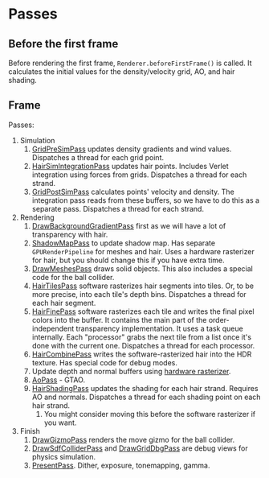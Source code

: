 # Passes


## Before the first frame

Before rendering the first frame, `Renderer.beforeFirstFrame()` is called. It calculates the initial values for the density/velocity grid, AO, and hair shading.


## Frame

Passes:

1. Simulation
   1. [GridPreSimPass](simulation/gridPreSimPass.ts) updates density gradients and wind values. Dispatches a thread for each grid point.
   2. [HairSimIntegrationPass](simulation/hairSimIntegrationPass.ts) updates hair points. Includes Verlet integration using forces from grids. Dispatches a thread for each strand.
   3. [GridPostSimPass](simulation/gridPostSimPass.ts) calculates points' velocity and density. The integration pass reads from these buffers, so we have to do this as a separate pass. Dispatches a thread for each strand.
2. Rendering
   1. [DrawBackgroundGradientPass](drawBackgroundGradient) first as we will have a lot of transparency with hair.
   2. [ShadowMapPass](shadowMapPass) to update shadow map. Has separate `GPURenderPipeline` for meshes and hair. Uses a hardware rasterizer for hair, but you should change this if you have extra time.
   3. [DrawMeshesPass](drawMeshes) draws solid objects. This also includes a special code for the ball collider.
   4. [HairTilesPass](swHair/hairTilesPass.ts) software rasterizes hair segments into tiles. Or, to be more precise, into each tile's depth bins. Dispatches a thread for each hair segment.
   5. [HairFinePass](swHair/hairFinePass.ts) software rasterizes each tile and writes the final pixel colors into the buffer. It contains the main part of the order-independent transparency implementation. It uses a task queue internally. Each "processor" grabs the next tile from a list once it's done with the current one. Dispatches a thread for each processor.
   6. [HairCombinePass](hairCombine) writes the software-rasterized hair into the HDR texture. Has special code for debug modes.
   7. Update depth and normal buffers using [hardware rasterizer](hwHair).
   8. [AoPass](aoPass) - GTAO.
   9. [HairShadingPass](hairShadingPass) updates the shading for each hair strand. Requires AO and normals. Dispatches a thread for each shading point on each hair strand.
      1. You might consider moving this before the software rasterizer if you want.
3. Finish
   1. [DrawGizmoPass](drawGizmo) renders the move gizmo for the ball collider.
   2. [DrawSdfColliderPass](drawSdfCollider) and [DrawGridDbgPass](drawGridDbg) are debug views for physics simulation.
   3. [PresentPass](presentPass). Dither, exposure, tonemapping, gamma.
